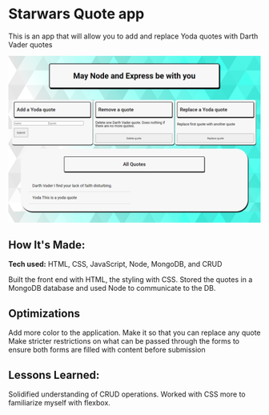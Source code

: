 # Starwars Quote app
This is an app that will allow you to add and replace Yoda quotes with Darth Vader quotes

![Picutre of the project. Contents include title, add yoda quote, remove a quote, replace a yoda quote and a list of all the quotes](/pictureofapp.png)

## How It's Made:

**Tech used:** HTML, CSS, JavaScript, Node, MongoDB, and CRUD

Built the front end with HTML, the styling with CSS. Stored the quotes in a MongoDB database and used Node to communicate to the DB.

## Optimizations
Add more color to the application.
Make it so that you can replace any quote
Make stricter restrictions on what can be passed through the forms to ensure both forms are filled with content before submission

## Lessons Learned:
Solidified understanding of CRUD operations. Worked with CSS more to familiarize myself with flexbox. 
